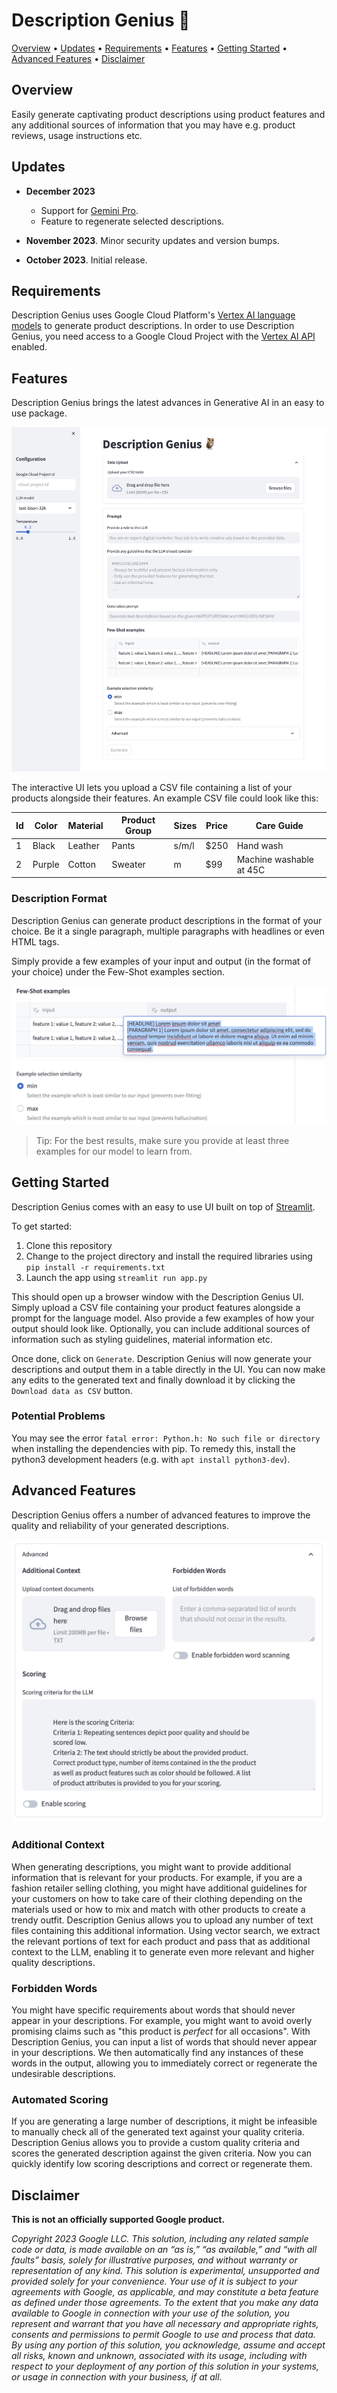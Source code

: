 # Description Genius 🦉
[Overview](#overview) • [Updates](#updates) • [Requirements](#requirements) • [Features](#features) • [Getting Started](#getting-started) • [Advanced Features](#advanced-features) •  [Disclaimer](#disclaimer)

## Overview
Easily generate captivating product descriptions using product features and any additional sources of information that you may have e.g. product reviews, usage instructions etc.

## Updates
* **December 2023**
    * Support for [Gemini Pro](https://cloud.google.com/vertex-ai/docs/generative-ai/model-reference/gemini).
    * Feature to regenerate selected descriptions.

* **November 2023**. Minor security updates and version bumps.

* **October 2023**. Initial release.

## Requirements
Description Genius uses Google Cloud Platform's [Vertex AI language models](https://cloud.google.com/vertex-ai/docs/generative-ai/language-model-overview) to generate product descriptions. In order to use Description Genius, you need access to a Google Cloud Project with the [Vertex AI API](https://cloud.google.com/vertex-ai/docs/generative-ai/start/quickstarts/api-quickstart) enabled.



## Features
Description Genius brings the latest advances in Generative AI in an easy to use package.

<img src='./assets/ui.png' alt='Description Genius User Interface' />

The interactive UI lets you upload a CSV file containing a list of your products alongside their features. An example CSV file could look like this:

| Id | Color | Material | Product Group | Sizes | Price | Care Guide |
|---|---|---|---|---|---|---|
| 1 | Black | Leather | Pants | s/m/l | $250 | Hand wash |
| 2 | Purple | Cotton | Sweater | m | $99 | Machine washable at 45C |


### Description Format
Description Genius can generate product descriptions in the format of your choice. Be it a single paragraph, multiple paragraphs with headlines or even HTML tags.

Simply provide a few examples of your input and output (in the format of your choice) under the Few-Shot examples section.

<img src='./assets/few_shot_examples.png' alt='Output Formatting' />

> Tip: For the best results, make sure you provide at least three examples for our model to learn from.


## Getting Started
Description Genius comes with an easy to use UI built on top of [Streamlit](https://streamlit.io/).

To get started:
1) Clone this repository
2) Change to the project directory and install the required libraries using `pip install -r requirements.txt`
3) Launch the app using `streamlit run app.py`


This should open up a browser window with the Description Genius UI. Simply upload a CSV file containing your product features alongside a prompt for the language model. Also provide a few examples of how your output should look like. Optionally, you can include additional sources of information such as styling guidelines, material information etc.

Once done, click on `Generate`. Description Genius will now generate your descriptions and output them in a table directly in the UI. You can now make any edits to the generated text and finally download it by clicking the `Download data as CSV` button.

### Potential Problems
You may see the error `fatal error: Python.h: No such file or directory` when installing the dependencies with pip. To remedy this, install the python3 development headers (e.g. with `apt install python3-dev`).

## Advanced Features
Description Genius offers a number of advanced features to improve the quality and reliability of your generated descriptions.

<img src='./assets/advanced_features.png' alt='Advanced Features' />

### Additional Context
When generating descriptions, you might want to provide additional information that is relevant for your products. For example, if you are a fashion retailer selling clothing, you might have additional guidelines for your customers on how to take care of their clothing depending on the materials used or how to mix and match with other products to create a trendy outfit. Description Genius allows you to upload any number of text files containing this additional information. Using vector search, we extract the relevant portions of text for each product and pass that as additional context to the LLM, enabling it to generate even more relevant and higher quality descriptions.

### Forbidden Words
You might have specific requirements about words that should never appear in your descriptions. For example, you might want to avoid overly promising claims such as "this product is *perfect* for all occasions". With Description Genius, you can input a list of words that should never appear in your descriptions. We then automatically find any instances of these words in the output, allowing you to immediately correct or regenerate the undesirable descriptions.

### Automated Scoring
If you are generating a large number of descriptions, it might be infeasible to manually check all of the generated text against your quality criteria. Description Genius allows you to provide a custom quality criteria and scores the generated description against the given criteria. Now you can quickly identify low scoring descriptions and correct or regenerate them.


## Disclaimer

**This is not an officially supported Google product.**

*Copyright 2023 Google LLC. This solution, including any related sample code or data, is made available on an “as is,” “as available,” and “with all faults” basis, solely for illustrative purposes, and without warranty or representation of any kind. This solution is experimental, unsupported and provided solely for your convenience. Your use of it is subject to your agreements with Google, as applicable, and may constitute a beta feature as defined under those agreements. To the extent that you make any data available to Google in connection with your use of the solution, you represent and warrant that you have all necessary and appropriate rights, consents and permissions to permit Google to use and process that data. By using any portion of this solution, you acknowledge, assume and accept all risks, known and unknown, associated with its usage, including with respect to your deployment of any portion of this solution in your systems, or usage in connection with your business, if at all.*
